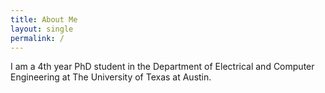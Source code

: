 ```yaml
---
title: About Me
layout: single
permalink: /
---
```


I am a 4th year PhD student in the Department of Electrical and Computer Engineering at The University of Texas at Austin. 